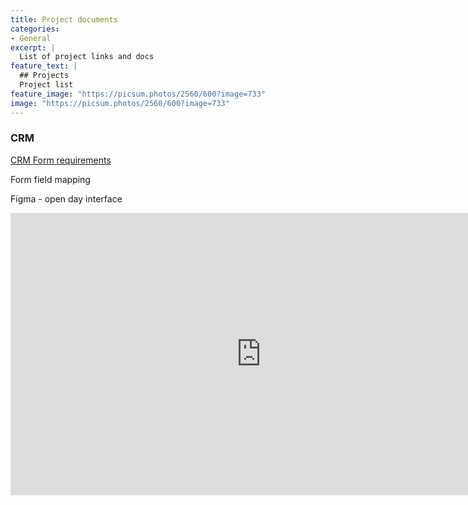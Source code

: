 ```yaml
---
title: Project documents
categories:
- General
excerpt: |
  List of project links and docs
feature_text: |
  ## Projects
  Project list
feature_image: "https://picsum.photos/2560/600?image=733"
image: "https://picsum.photos/2560/600?image=733"
---
```


### CRM

[CRM Form requirements](https://sheffieldhallam.sharepoint.com/:x:/r/sites/8302/ecrm/CRM%20Project%20Team/_layouts/15/Doc.aspx?sourcedoc=%7B7C720F52-8972-4816-821E-5D2C9069C871%7D&file=Forms%20Requirements%20v0.3.xlsx&action=default&mobileredirect=true&DefaultItemOpen=1&ct=1643896239565&wdOrigin=OFFICECOM-WEB.START.OTHER&cid=2a4baa05-c6f3-46fd-a054-d5bc35a3202e)

Form field mapping

Figma - open day interface
<iframe style="border: 1px solid rgba(0, 0, 0, 0.1);" width="800" height="450" src="https://www.figma.com/embed?embed_host=share&url=https%3A%2F%2Fwww.figma.com%2Ffile%2FgK3SlxGxXJMvn2KtOMCs7N%2FCRM---Open-day-journey%3Fnode-id%3D0%253A1" allowfullscreen></iframe>



